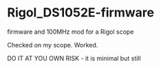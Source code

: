 # Rigol_DS1052E-firmware
firmware and 100MHz mod for a Rigol scope

Checked on my scope. Worked. 

DO IT AT YOU OWN RISK - it is minimal but still
